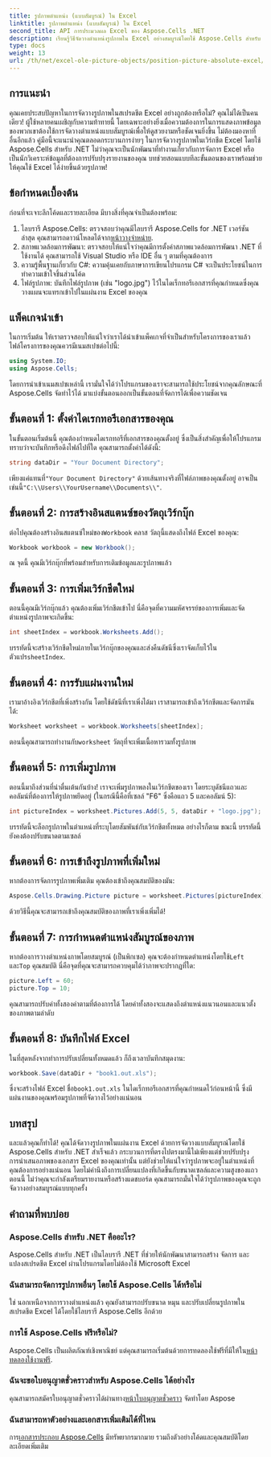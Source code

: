 ```yaml
---
title: รูปภาพตำแหน่ง (แบบสัมบูรณ์) ใน Excel
linktitle: รูปภาพตำแหน่ง (แบบสัมบูรณ์) ใน Excel
second_title: API การประมวลผล Excel ของ Aspose.Cells .NET
description: เรียนรู้วิธีจัดวางตำแหน่งรูปภาพใน Excel อย่างสมบูรณ์โดยใช้ Aspose.Cells สำหรับ .NET ด้วยบทช่วยสอนทีละขั้นตอนที่ครอบคลุมนี้
type: docs
weight: 13
url: /th/net/excel-ole-picture-objects/position-picture-absolute-excel/
---
```

## การแนะนำ
คุณเคยประสบปัญหาในการจัดวางรูปภาพในสเปรดชีต Excel อย่างถูกต้องหรือไม่? คุณไม่ได้เป็นคนเดียว! ผู้ใช้หลายคนเผชิญกับความท้าทายนี้ โดยเฉพาะอย่างยิ่งเมื่อความต้องการในการแสดงภาพข้อมูลของพวกเขาต้องใช้การจัดวางตำแหน่งแบบสัมบูรณ์เพื่อให้ดูสวยงามหรือชัดเจนยิ่งขึ้น ไม่ต้องมองหาที่อื่นอีกแล้ว คู่มือนี้จะแนะนำคุณตลอดกระบวนการง่ายๆ ในการจัดวางรูปภาพในเวิร์กชีต Excel โดยใช้ Aspose.Cells สำหรับ .NET ไม่ว่าคุณจะเป็นนักพัฒนาที่ทำงานเกี่ยวกับการจัดการ Excel หรือเป็นนักวิเคราะห์ข้อมูลที่ต้องการปรับปรุงรายงานของคุณ บทช่วยสอนแบบทีละขั้นตอนของเราพร้อมช่วยให้คุณใช้ Excel ได้ง่ายขึ้นด้วยรูปภาพ!
## ข้อกำหนดเบื้องต้น
ก่อนที่จะเจาะลึกโค้ดและรายละเอียด มีบางสิ่งที่คุณจำเป็นต้องพร้อม:
1.  ไลบรารี Aspose.Cells: ตรวจสอบว่าคุณมีไลบรารี Aspose.Cells for .NET เวอร์ชันล่าสุด คุณสามารถดาวน์โหลดได้จาก[หน้าวางจำหน่าย](https://releases.aspose.com/cells/net/).
2. สภาพแวดล้อมการพัฒนา: ตรวจสอบให้แน่ใจว่าคุณมีการตั้งค่าสภาพแวดล้อมการพัฒนา .NET ที่ใช้งานได้ คุณสามารถใช้ Visual Studio หรือ IDE อื่น ๆ ตามที่คุณต้องการ
3. ความรู้พื้นฐานเกี่ยวกับ C#: ความคุ้นเคยกับภาษาการเขียนโปรแกรม C# จะเป็นประโยชน์ในการทำความเข้าใจชิ้นส่วนโค้ด
4. ไฟล์รูปภาพ: บันทึกไฟล์รูปภาพ (เช่น "logo.jpg") ไว้ในไดเร็กทอรีเอกสารที่คุณกำหนดซึ่งคุณวางแผนจะแทรกเข้าไปในแผ่นงาน Excel ของคุณ

## แพ็คเกจนำเข้า
ในการเริ่มต้น ให้เราตรวจสอบให้แน่ใจว่าเราได้นำเข้าแพ็คเกจที่จำเป็นสำหรับโครงการของเราแล้ว ไฟล์โครงการของคุณควรมีเนมสเปซต่อไปนี้:
```csharp
using System.IO;
using Aspose.Cells;
```
โดยการนำเข้าเนมสเปซเหล่านี้ เรามั่นใจได้ว่าโปรแกรมของเราจะสามารถใช้ประโยชน์จากคุณลักษณะที่ Aspose.Cells จัดทำไว้ได้
มาแบ่งขั้นตอนออกเป็นขั้นตอนที่จัดการได้เพื่อความชัดเจน
## ขั้นตอนที่ 1: ตั้งค่าไดเรกทอรีเอกสารของคุณ
ในขั้นตอนเริ่มต้นนี้ คุณต้องกำหนดไดเรกทอรีที่เอกสารของคุณตั้งอยู่ ซึ่งเป็นสิ่งสำคัญเพื่อให้โปรแกรมทราบว่าจะบันทึกหรือดึงไฟล์ไปที่ใด คุณสามารถตั้งค่าได้ดังนี้:
```csharp
string dataDir = "Your Document Directory";
```
 เพียงแค่แทนที่`"Your Document Directory"` ด้วยเส้นทางจริงที่ไฟล์ภาพของคุณตั้งอยู่ อาจเป็นเช่นนี้`"C:\\Users\\YourUsername\\Documents\\"`.
## ขั้นตอนที่ 2: การสร้างอินสแตนซ์ของวัตถุเวิร์กบุ๊ก
 ต่อไปคุณต้องสร้างอินสแตนซ์ใหม่ของ`Workbook` คลาส วัตถุนี้แสดงถึงไฟล์ Excel ของคุณ:
```csharp
Workbook workbook = new Workbook();
```
ณ จุดนี้ คุณมีเวิร์กบุ๊กที่พร้อมสำหรับการเติมข้อมูลและรูปภาพแล้ว
## ขั้นตอนที่ 3: การเพิ่มเวิร์กชีตใหม่
ตอนนี้คุณมีเวิร์กบุ๊กแล้ว คุณต้องเพิ่มเวิร์กชีตเข้าไป นี่คือจุดที่ความมหัศจรรย์ของการเพิ่มและจัดตำแหน่งรูปภาพจะเกิดขึ้น:
```csharp
int sheetIndex = workbook.Worksheets.Add();
```
 บรรทัดนี้จะสร้างเวิร์กชีตใหม่ภายในเวิร์กบุ๊กของคุณและส่งคืนดัชนีซึ่งเราจัดเก็บไว้ในตัวแปร`sheetIndex`.
## ขั้นตอนที่ 4: การรับแผ่นงานใหม่
เรามาอ้างอิงเวิร์กชีตที่เพิ่งสร้างกัน โดยใช้ดัชนีที่เราเพิ่งได้มา เราสามารถเข้าถึงเวิร์กชีตและจัดการมันได้:
```csharp
Worksheet worksheet = workbook.Worksheets[sheetIndex];
```
 ตอนนี้คุณสามารถทำงานกับ`worksheet` วัตถุที่จะเพิ่มเนื้อหารวมทั้งรูปภาพ
## ขั้นตอนที่ 5: การเพิ่มรูปภาพ
ตอนนี้มาถึงส่วนที่น่าตื่นเต้นกันบ้าง! เราจะเพิ่มรูปภาพลงในเวิร์กชีตของเรา โดยระบุดัชนีแถวและคอลัมน์ที่ต้องการให้รูปภาพยึดอยู่ (ในกรณีนี้คือที่เซลล์ "F6" ซึ่งคือแถว 5 และคอลัมน์ 5):
```csharp
int pictureIndex = worksheet.Pictures.Add(5, 5, dataDir + "logo.jpg");
```
บรรทัดนี้จะล็อกรูปภาพในตำแหน่งที่ระบุโดยสัมพันธ์กับเวิร์กชีตทั้งหมด อย่างไรก็ตาม ขณะนี้ บรรทัดนี้ยังคงต้องปรับขนาดตามเซลล์
## ขั้นตอนที่ 6: การเข้าถึงรูปภาพที่เพิ่มใหม่
หากต้องการจัดการรูปภาพเพิ่มเติม คุณต้องเข้าถึงคุณสมบัติของมัน:
```csharp
Aspose.Cells.Drawing.Picture picture = worksheet.Pictures[pictureIndex];
```
ด้วยวิธีนี้คุณจะสามารถเข้าถึงคุณสมบัติของภาพที่เราเพิ่งเพิ่มได้!
## ขั้นตอนที่ 7: การกำหนดตำแหน่งสัมบูรณ์ของภาพ
 หากต้องการวางตำแหน่งภาพโดยสมบูรณ์ (เป็นพิกเซล) คุณจะต้องกำหนดตำแหน่งโดยใช้`Left` และ`Top` คุณสมบัติ นี่คือจุดที่คุณจะสามารถควบคุมได้ว่าภาพจะปรากฏที่ใด:
```csharp
picture.Left = 60;
picture.Top = 10;
```
คุณสามารถปรับค่าทั้งสองค่าตามที่ต้องการได้ โดยค่าทั้งสองจะแสดงถึงตำแหน่งแนวนอนและแนวตั้งของภาพตามลำดับ
## ขั้นตอนที่ 8: บันทึกไฟล์ Excel
ในที่สุดหลังจากทำการปรับเปลี่ยนทั้งหมดแล้ว ก็ถึงเวลาบันทึกสมุดงาน:
```csharp
workbook.Save(dataDir + "book1.out.xls");
```
 ซึ่งจะสร้างไฟล์ Excel ชื่อ`book1.out.xls` ในไดเร็กทอรีเอกสารที่คุณกำหนดไว้ก่อนหน้านี้ ซึ่งมีแผ่นงานของคุณพร้อมรูปภาพที่จัดวางไว้อย่างแน่นอน

## บทสรุป
และแล้วคุณก็ทำได้! คุณได้จัดวางรูปภาพในแผ่นงาน Excel ด้วยการจัดวางแบบสัมบูรณ์โดยใช้ Aspose.Cells สำหรับ .NET สำเร็จแล้ว กระบวนการที่ตรงไปตรงมานี้ไม่เพียงแต่ช่วยปรับปรุงการนำเสนอภาพของเอกสาร Excel ของคุณเท่านั้น แต่ยังช่วยให้แน่ใจว่ารูปภาพจะอยู่ในตำแหน่งที่คุณต้องการอย่างแน่นอน โดยไม่คำนึงถึงการเปลี่ยนแปลงที่เกิดขึ้นกับขนาดเซลล์และความสูงของแถว ตอนนี้ ไม่ว่าคุณจะกำลังเตรียมรายงานหรือสร้างแดชบอร์ด คุณสามารถมั่นใจได้ว่ารูปภาพของคุณจะถูกจัดวางอย่างสมบูรณ์แบบทุกครั้ง
## คำถามที่พบบ่อย
### Aspose.Cells สำหรับ .NET คืออะไร?
Aspose.Cells สำหรับ .NET เป็นไลบรารี .NET ที่ช่วยให้นักพัฒนาสามารถสร้าง จัดการ และแปลงสเปรดชีต Excel ผ่านโปรแกรมโดยไม่ต้องใช้ Microsoft Excel
### ฉันสามารถจัดการรูปภาพอื่นๆ โดยใช้ Aspose.Cells ได้หรือไม่
ใช่ นอกเหนือจากการวางตำแหน่งแล้ว คุณยังสามารถปรับขนาด หมุน และปรับเปลี่ยนรูปภาพในสเปรดชีต Excel ได้โดยใช้ไลบรารี Aspose.Cells อีกด้วย
### การใช้ Aspose.Cells ฟรีหรือไม่?
 Aspose.Cells เป็นผลิตภัณฑ์เชิงพาณิชย์ แต่คุณสามารถเริ่มต้นด้วยการทดลองใช้ฟรีที่มีให้ใน[หน้าทดลองใช้งานฟรี](https://releases.aspose.com/).
### ฉันจะขอใบอนุญาตชั่วคราวสำหรับ Aspose.Cells ได้อย่างไร
 คุณสามารถสมัครใบอนุญาตชั่วคราวได้ผ่านทาง[หน้าใบอนุญาตชั่วคราว](https://purchase.aspose.com/temporary-license/) จัดทำโดย Aspose
### ฉันสามารถหาตัวอย่างและเอกสารเพิ่มเติมได้ที่ไหน
 การ[เอกสารประกอบ Aspose.Cells](https://reference.aspose.com/cells/net/) มีทรัพยากรมากมาย รวมถึงตัวอย่างโค้ดและคุณสมบัติโดยละเอียดเพิ่มเติม
